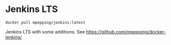 # Jenkins LTS

`docker pull mpepping/jenkins:latest`

Jenkins LTS with some additions. See <https://github.com/mpepping/docker-jenkins/>
